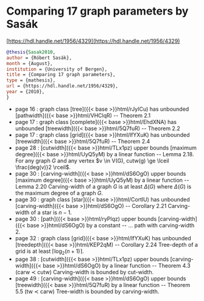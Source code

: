 # Comparing 17 graph parameters by Sasák

[https://hdl.handle.net/1956/4329](https://hdl.handle.net/1956/4329)

```bibtex
@thesis{Sasak2010,
author = {Róbert Sasák},
month = {August},
institution = {University of Bergen},
title = {Comparing 17 graph parameters},
type = {mathesis},
url = {https://hdl.handle.net/1956/4329},
year = {2010},
}
```
* page 16 : graph class [tree]({{< base >}}html/rJyICu) has unbounded [pathwidth]({{< base >}}html/VHClqR) -- Theorem 2.1
* page 17 : graph class [complete]({{< base >}}html/EhdXNA) has unbounded [treewidth]({{< base >}}html/5Q7fuR) -- Theorem 2.2
* page 17 : graph class [grid]({{< base >}}html/lfYXuK) has unbounded [treewidth]({{< base >}}html/5Q7fuR) -- Theorem 2.4
* page 28 : [cutwidth]({{< base >}}html/TLx1pz) upper bounds [maximum degree]({{< base >}}html/UyQ5yM) by a linear function -- Lemma 2.18. For any graph $G$ and any vertex $v \in V(G), cutw(g) \ge \lceil \frac{deg(v)}2 \rceil$.
* page 30 : [carving-width]({{< base >}}html/dS6OgO) upper bounds [maximum degree]({{< base >}}html/UyQ5yM) by a linear function -- Lemma 2.20 Carving-width of a graph $G$ is at least $\Delta(G)$ where $\Delta(G)$ is the maximum degree of a graph $G$.
* page 30 : graph class [star]({{< base >}}html/CortlU) has unbounded [carving-width]({{< base >}}html/dS6OgO) -- Corollary 2.21 Carving-width of a star is $n-1$.
* page 30 : [path]({{< base >}}html/ryPlqz) upper bounds [carving-width]({{< base >}}html/dS6OgO) by a constant -- ... path with carving-width 2.
* page 32 : graph class [grid]({{< base >}}html/lfYXuK) has unbounded [treedepth]({{< base >}}html/KEP2qM) -- Corollary 2.24 Tree-depth of a grid is at least $\lceil \log_2(n+1)\rceil$.
* page 38 : [cutwidth]({{< base >}}html/TLx1pz) upper bounds [carving-width]({{< base >}}html/dS6OgO) by a linear function -- Theorem 4.3 (carw $\prec$ cutw) Carving-width is bounded by cut-width.
* page 49 : [carving-width]({{< base >}}html/dS6OgO) upper bounds [treewidth]({{< base >}}html/5Q7fuR) by a linear function -- Theorem 5.5 (tw $\prec$ carw) Tree-width is bounded by carving-width.